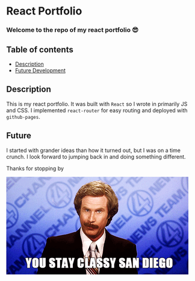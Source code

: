 # React Portfolio

### Welcome to the repo of my react portfolio 😎

## Table of contents <br />
 - [Description](#description) <br />
 - [Future Development](#future) <br />

## Description 

This is my react portfolio. It was built with `React` so I wrote in primarily JS and CSS. I implemented `react-router` for easy routing and deployed with `github-pages`. 

## Future
I started with grander ideas than how it turned out, but I was on a time crunch. I look forward to jumping back in and doing something different.


Thanks for stopping by 

 ![Stay Clasy](./src/assets/Stay_Classy.gif)

